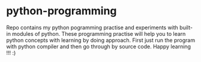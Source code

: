 # python-programming
Repo contains my python pogramming practise and experiments with built-in modules of python.
These programming practise will help you to learn python concepts with learning by doing approach.
First just run the program with python compiler and then go through by source code.
Happy learning !!! :)

